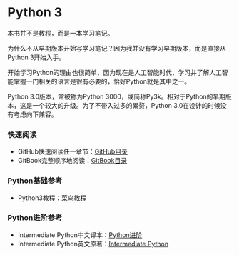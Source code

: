 # Python 3

本书并不是教程，而是一本学习笔记。

为什么不从早期版本开始写学习笔记？因为我并没有学习早期版本，而是直接从Python 3开始入手。

开始学习Python的理由也很简单，因为现在是人工智能时代，学习并了解人工智能掌握一门相关的语言是很有必要的，恰好Python就是其中之一。

Python 3.0版本，常被称为Python 3000，或简称Py3k。相对于Python的早期版本，这是一个较大的升级。为了不带入过多的累赘，Python 3.0在设计的时候没有考虑向下兼容。

### 快速阅读
- GitHub快速阅读任一章节：[GitHub目录](https://github.com/Glepooek/python-gitbook/blob/master/SUMMARY.md)
- GitBook完整顺序地阅读：[GitBook目录](https://glepooek.gitbooks.io/python/content/)

### Python基础参考
- Python3教程：[菜鸟教程](http://www.runoob.com/python3/python3-tutorial.html)

### Python进阶参考
- Intermediate Python中文译本：[Python进阶](https://www.gitbook.com/book/eastlakeside/interpy-zh/details)
- Intermediate Python英文原著：[Intermediate Python](https://github.com/yasoob/intermediatePython)
